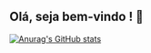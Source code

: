 ## Olá, seja bem-vindo ! 👋

[![Anurag's GitHub stats](https://github-readme-stats.vercel.app/api?username=vitormds22&show_icons=true&theme=dark)](https://github.com/anuraghazra/github-readme-stats)

<!--
**vitormds22/vitormds22** is a ✨ _special_ ✨ repository because its `README.md` (this file) appears on your GitHub profile.

Here are some ideas to get you started:

- 🔭 I’m currently working on ...
- 🌱 I’m currently learning ...
- 👯 I’m looking to collaborate on ...
- 🤔 I’m looking for help with ...
- 💬 Ask me about ...
- 📫 How to reach me: ...
- 😄 Pronouns: ...
- ⚡ Fun fact: ...
-->
